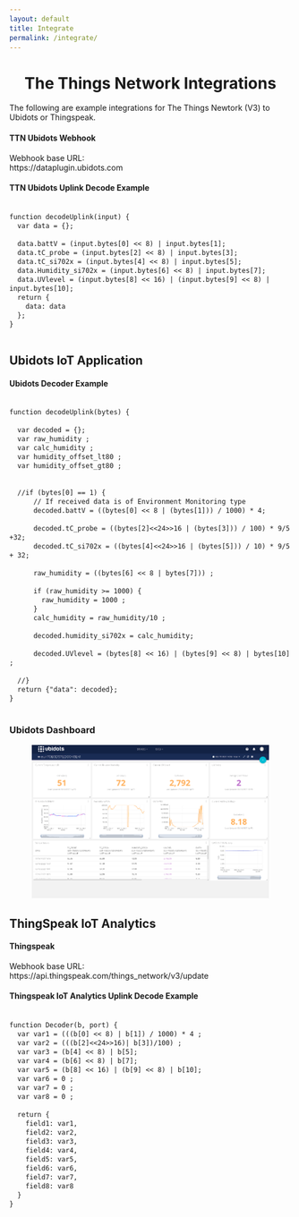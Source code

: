 ```yaml
---
layout: default
title: Integrate
permalink: /integrate/
---
```


  <h1 style="text-align:center"> The Things Network Integrations  </h1>

  <p> The following are example integrations for The Things Newtork (V3) to 
  Ubidots or Thingspeak.
  </p>

  <h4> TTN Ubidots Webhook </h4>

  <p> Webhook base URL: <br> https://dataplugin.ubidots.com </p>

  <p>
     <h4> TTN Ubidots Uplink Decode Example </h4>
  </p>

  <pre><code>
function decodeUplink(input) {
  var data = {};

  data.battV = (input.bytes[0] << 8) | input.bytes[1];
  data.tC_probe = (input.bytes[2] << 8) | input.bytes[3];
  data.tC_si702x = (input.bytes[4] << 8) | input.bytes[5];
  data.Humidity_si702x = (input.bytes[6] << 8) | input.bytes[7];
  data.UVlevel = (input.bytes[8] << 16) | (input.bytes[9] << 8) | input.bytes[10];
  return {
    data: data
  };
}
  </code></pre>
  
  <p>
     <h2> Ubidots IoT Application </h2>
  </p>

  <h4> Ubidots Decoder Example </h4> 

  <pre><code>
function decodeUplink(bytes) {
  
  var decoded = {};
  var raw_humidity ;
  var calc_humidity ;
  var humidity_offset_lt80 ;
  var humidity_offset_gt80 ;
  

  //if (bytes[0] == 1) {
      // If received data is of Environment Monitoring type
      decoded.battV = ((bytes[0] << 8 | (bytes[1])) / 1000) * 4;

      decoded.tC_probe = ((bytes[2]<<24>>16 | (bytes[3])) / 100) * 9/5 +32;
      decoded.tC_si702x = ((bytes[4]<<24>>16 | (bytes[5])) / 10) * 9/5 + 32;

      raw_humidity = ((bytes[6] << 8 | bytes[7])) ;
      
      if (raw_humidity >= 1000) {
        raw_humidity = 1000 ;
      }
      calc_humidity = raw_humidity/10 ;

      decoded.humidity_si702x = calc_humidity;
      
      decoded.UVlevel = (bytes[8] << 16) | (bytes[9] << 8) | bytes[10] ;
  
  //} 
  return {"data": decoded};
}
  </code></pre>

  <p>
     <h3> Ubidots Dashboard </h3>
  </p>
  <figure>
    <img src="/assets/images/ubidots_22_03_16_scale.png"  style="width:auto;height:auto;">
  </figure>

  <p>
     <h2> ThingSpeak IoT Analytics </h2>
  </p>


  <h4> Thingspeak </h4>

  <p> Webhook base URL: <br>https://api.thingspeak.com/things_network/v3/update </p>

  <p>
     <h4> Thingspeak IoT Analytics Uplink Decode Example  </h4>
  </p>

  <pre><code>
function Decoder(b, port) {
  var var1 = (((b[0] << 8) | b[1]) / 1000) * 4 ;
  var var2 = (((b[2]<<24>>16)| b[3])/100) ;
  var var3 = (b[4] << 8) | b[5];
  var var4 = (b[6] << 8) | b[7];
  var var5 = (b[8] << 16) | (b[9] << 8) | b[10];
  var var6 = 0 ;
  var var7 = 0 ;
  var var8 = 0 ;

  return {
    field1: var1,
    field2: var2,
    field3: var3,
    field4: var4,
    field5: var5,
    field6: var6,
    field7: var7,
    field8: var8
  }
}
  </code></pre>


